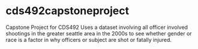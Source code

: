 # cds492capstoneproject
Capstone Project for CDS492
Uses a dataset involving all officer involved shootings in the greater seattle area in the 2000s to see whether gender or race is a factor in why officers or subject are shot or fatally injured. 
